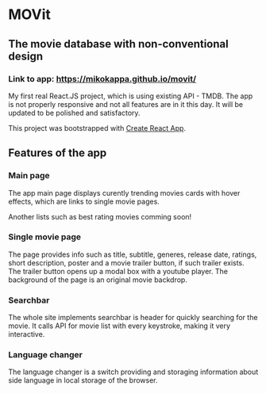 # MOVit
## The movie database with non-conventional design
### Link to app: https://mikokappa.github.io/movit/


My first real React.JS project, which is using existing API - TMDB.
The app is not properly responsive and not all features are in it this day. It will be updated to be polished and satisfactory.

This project was bootstrapped with [Create React App](https://github.com/facebook/create-react-app).

## Features of the app

### Main page

The app main page displays curently trending movies cards with hover effects, which are links to single movie pages.

Another lists such as best rating movies comming soon!

### Single movie page

The page provides info such as title, subtitle, generes, release date, ratings, short description, poster and a movie trailer button, if such trailer exists. 
The trailer button opens up a modal box with a youtube player. The background of the page is an original movie backdrop.

### Searchbar

The whole site implements searchbar is header for quickly searching for the movie. It calls API for movie list with every keystroke, making it very interactive.

### Language changer

The language changer is a switch providing and storaging information about side language in local storage of the browser.
